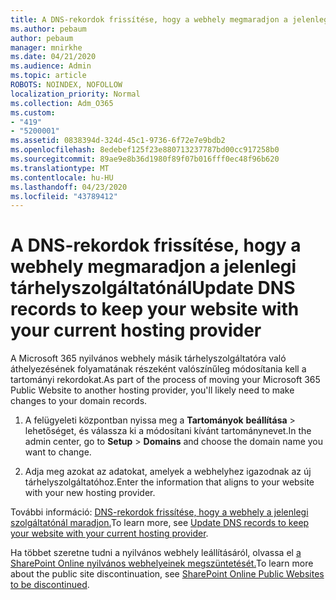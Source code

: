 ```yaml
---
title: A DNS-rekordok frissítése, hogy a webhely megmaradjon a jelenlegi tárhelyszolgáltatónál
ms.author: pebaum
author: pebaum
manager: mnirkhe
ms.date: 04/21/2020
ms.audience: Admin
ms.topic: article
ROBOTS: NOINDEX, NOFOLLOW
localization_priority: Normal
ms.collection: Adm_O365
ms.custom:
- "419"
- "5200001"
ms.assetid: 0838394d-324d-45c1-9736-6f72e7e9bdb2
ms.openlocfilehash: 8edebef125f23e880713237787bd00cc917258b0
ms.sourcegitcommit: 89ae9e8b36d1980f89f07b016fff0ec48f96b620
ms.translationtype: MT
ms.contentlocale: hu-HU
ms.lasthandoff: 04/23/2020
ms.locfileid: "43789412"
---
```

# <a name="update-dns-records-to-keep-your-website-with-your-current-hosting-provider"></a><span data-ttu-id="f9bcf-102">A DNS-rekordok frissítése, hogy a webhely megmaradjon a jelenlegi tárhelyszolgáltatónál</span><span class="sxs-lookup"><span data-stu-id="f9bcf-102">Update DNS records to keep your website with your current hosting provider</span></span>

<span data-ttu-id="f9bcf-103">A Microsoft 365 nyilvános webhely másik tárhelyszolgáltatóra való áthelyezésének folyamatának részeként valószínűleg módosítania kell a tartományi rekordokat.</span><span class="sxs-lookup"><span data-stu-id="f9bcf-103">As part of the process of moving your Microsoft 365 Public Website to another hosting provider, you'll likely need to make changes to your domain records.</span></span>
  
1. <span data-ttu-id="f9bcf-104">A felügyeleti központban nyissa meg a **Tartományok** **beállítása** \> lehetőséget, és válassza ki a módosítani kívánt tartománynevet.</span><span class="sxs-lookup"><span data-stu-id="f9bcf-104">In the admin center, go to **Setup** \> **Domains** and choose the domain name you want to change.</span></span>

2. <span data-ttu-id="f9bcf-105">Adja meg azokat az adatokat, amelyek a webhelyhez igazodnak az új tárhelyszolgáltatóhoz.</span><span class="sxs-lookup"><span data-stu-id="f9bcf-105">Enter the information that aligns to your website with your new hosting provider.</span></span>

<span data-ttu-id="f9bcf-106">További információ: [DNS-rekordok frissítése, hogy a webhely a jelenlegi szolgáltatónál maradjon.](https://docs.microsoft.com/office365/admin/dns/update-dns-records-to-retain-current-hosting-provider)</span><span class="sxs-lookup"><span data-stu-id="f9bcf-106">To learn more, see [Update DNS records to keep your website with your current hosting provider](https://docs.microsoft.com/office365/admin/dns/update-dns-records-to-retain-current-hosting-provider).</span></span>
  
<span data-ttu-id="f9bcf-107">Ha többet szeretne tudni a nyilvános webhely leállításáról, olvassa el [a SharePoint Online nyilvános webhelyeinek megszüntetését.](https://support.office.com/article/sharepoint-online-public-websites-to-be-discontinued-e86bfd2f-5c7d-446f-a430-7cfcc0130916)</span><span class="sxs-lookup"><span data-stu-id="f9bcf-107">To learn more about the public site discontinuation, see [SharePoint Online Public Websites to be discontinued](https://support.office.com/article/sharepoint-online-public-websites-to-be-discontinued-e86bfd2f-5c7d-446f-a430-7cfcc0130916).</span></span>
